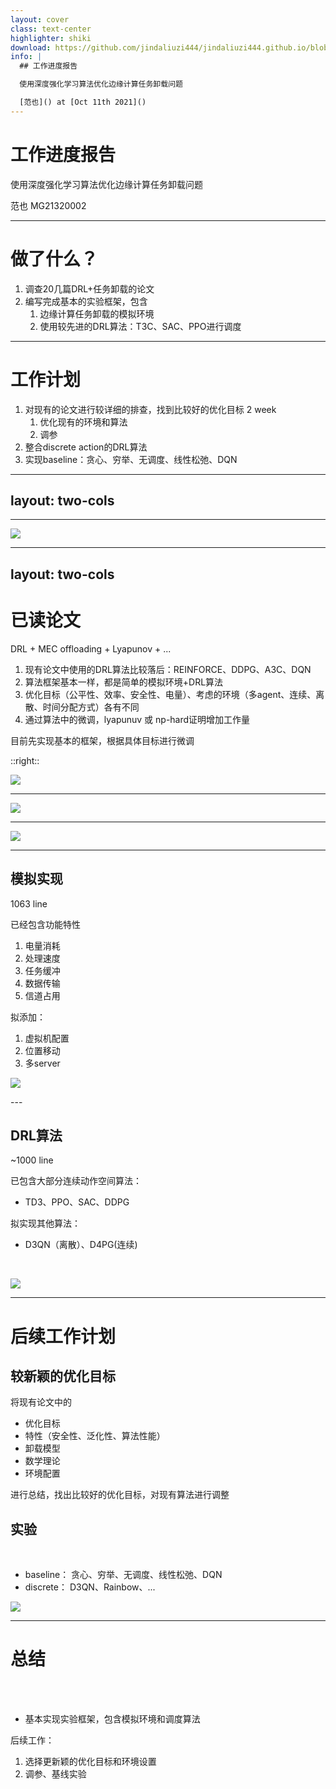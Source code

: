 ```yaml
---
layout: cover
class: text-center
highlighter: shiki
download: https://github.com/jindaliuzi444/jindaliuzi444.github.io/blob/master/slides-export.pdf
info: |
  ## 工作进度报告

  使用深度强化学习算法优化边缘计算任务卸载问题

  [范也]() at [Oct 11th 2021]()
---
```


# 工作进度报告

使用深度强化学习算法优化边缘计算任务卸载问题

<div class="uppercase text-sm tracking-widest">
范也 MG21320002
</div>

---

# 做了什么？
1. 调查20几篇DRL+任务卸载的论文
2. 编写完成基本的实验框架，包含
	1. 边缘计算任务卸载的模拟环境
	2. 使用较先进的DRL算法：T3C、SAC、PPO进行调度

---

# 工作计划
1. 对现有的论文进行较详细的排查，找到比较好的优化目标 2 week
	1. 优化现有的环境和算法
	2. 调参
2. 整合discrete action的DRL算法 
3. 实现baseline：贪心、穷举、无调度、线性松弛、DQN

---
layout: two-cols
---
<template v-slot:default>

## MEC offloading 简介
1. 云计算的不足
2. 工厂、AR游戏...
3. 任务调度：最优化问题
	1. 传统方式（凸优化、非凸优化）、遗传算法
  2. game theory
	3. 深度强化学习算法：速度快、泛化性强
4. $$
   \begin{array}{ll}
   \min _{(\mathbf{a})} & Time + Battery, \\
   \text { s.t. } & a_{i} \in\{0,1\}, \forall i \in \mathcal{M},
   \end{array}
   $$
</template>

<template v-slot:right>

![](/img/mec.png)

</template>

---

![](/img/frame.png)

---
layout: two-cols
---

# 已读论文
DRL + MEC offloading + Lyapunov + ...
1. 现有论文中使用的DRL算法比较落后：REINFORCE、DDPG、A3C、DQN
2. 算法框架基本一样，都是简单的模拟环境+DRL算法
3. 优化目标（公平性、效率、安全性、电量）、考虑的环境（多agent、连续、离散、时间分配方式）各有不同
4. 通过算法中的微调，lyapunuv 或 np-hard证明增加工作量

目前先实现基本的框架，根据具体目标进行微调

::right::

![](/img/ddpg.png)

---

![](/img/methods.png)

---

![](/img/net.png)

---

## 模拟实现

<div class="grid grid-cols-[180px,180px,500px] gap-x-4">

<div>

1063 line

已经包含功能特性

1. 电量消耗
2. 处理速度
3. 任务缓冲
4. 数据传输
5. 信道占用

</div>

<div>

拟添加：

1. 虚拟机配置
2. 位置移动
3. 多server

</div>

<div>

![](/img/battery.png)

</div>

</div>
---

<div class="grid grid-cols-[250px,5px,600px] gap-x-4">

<div>

## DRL算法

~1000 line

已包含大部分连续动作空间算法：
- TD3、PPO、SAC、DDPG

拟实现其他算法：
- D3QN（离散）、D4PG(连续)

</div>

<div> </div>

<div>

<br/>


![](/img/survey.png)

</div>

</div>

---

# 后续工作计划

<div class="grid grid-cols-[400px,440px] gap-x-6">

<div>

## 较新颖的优化目标

将现有论文中的
- 优化目标
- 特性（安全性、泛化性、算法性能）
- 卸载模型
- 数学理论
- 环境配置

进行总结，找出比较好的优化目标，对现有算法进行调整

</div>

<div>

## 实验

<br/>

- baseline：
  贪心、穷举、无调度、线性松弛、DQN
- discrete：
  D3QN、Rainbow、... 

![](/img/tech.png)

</div>

</div>

---

# 总结

<br/>
<br/>

- 基本实现实验框架，包含模拟环境和调度算法

后续工作：
1. 选择更新颖的优化目标和环境设置
2. 调参、基线实验
